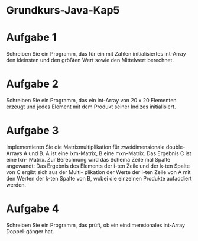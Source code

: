 # Grundkurs-Java-Kap5

# Aufgabe 1
Schreiben Sie ein Programm, das für ein mit Zahlen initialisiertes int-Array den
kleinsten und den größten Wert sowie den Mittelwert berechnet.

# Aufgabe 2
Schreiben Sie ein Programm, das ein int-Array von 20 x 20 Elementen erzeugt
und jedes Element mit dem Produkt seiner Indizes initialisiert.

# Aufgabe 3
Implementieren Sie die Matrixmultiplikation für zweidimensionale double-Arrays
A und B. A ist eine lxm-Matrix, B eine mxn-Matrix. Das Ergebnis C ist eine lxn-
Matrix.
Zur Berechnung wird das Schema Zeile mal Spalte angewandt: Das Ergebnis des
Elements der i-ten Zeile und der k-ten Spalte von C ergibt sich aus der Multi-
plikation der Werte der i-ten Zeile von A mit den Werten der k-ten Spalte von B,
wobei die einzelnen Produkte aufaddiert werden.

# Aufgabe 4
Schreiben Sie ein Programm, das prüft, ob ein eindimensionales int-Array Doppel-gänger hat.

